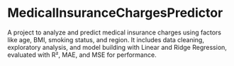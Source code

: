 # MedicalInsuranceChargesPredictor
A project to analyze and predict medical insurance charges using factors like age, BMI, smoking status, and region. It includes data cleaning, exploratory analysis, and model building with Linear and Ridge Regression, evaluated with R², MAE, and MSE for performance.
